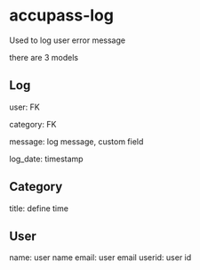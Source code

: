 accupass-log
============
Used to log user error message

there are 3 models

## Log

user: FK

category: FK

message: log message, custom field

log_date: timestamp

## Category

title: define time

## User

name: user name
email: user email
userid: user id
